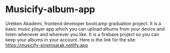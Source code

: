 # Musicify-album-app
Uretken Akademi, frontend developer bootcamp graduation project. It is a basic music player app which you can upload albums from your device and listen whenever and wherever you like. It is a firebase project so you can keep your albums in your account.
Here is the link for the site:
https://musicify-sinemsarak.netlify.app

